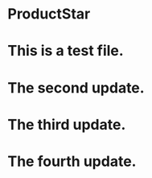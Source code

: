 # ProductStar

# This is a test file.


# The second update. 
# The third update.
# The fourth update.
